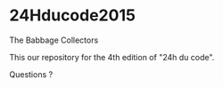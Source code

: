 # 24Hducode2015
The Babbage Collectors


This our repository for the 4th edition of "24h du code".


Questions ?
